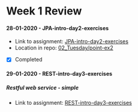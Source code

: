 # Week 1 Review

#### 28-01-2020 - JPA-intro-day2-exercises

- Link to assignment: [JPA-intro-day2-exercises](https://docs.google.com/document/d/1JVXSMz_pw-Fnsid6Eihpam8P2eMd9phqwTQOFRzvrug/edit)
- Location in repo: [02_Tuesday/point-ex2](02_Tuesday/point-ex2)
- [X] Completed 

#### 29-01-2020 - REST-intro-day3-exercises
##### Restful web service - simple
- Link to assignment: [REST-intro-day3-exercises](https://docs.google.com/document/d/1gdtrSIb_RiEE3qv5hPwrzBrNaowHA-MPFXR8LP9CKJk/edit?usp=sharing)
